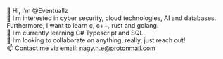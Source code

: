 👋 Hi, I’m @Eventuallz  
👀 I’m interested in cyber security, cloud technologies, AI and databases. Furthermore, I want to learn c, c++, rust and golang.  
🌱 I’m currently learning C# Typescript and SQL.  
💞️ I’m looking to collaborate on anything, really, just reach out!  
📫 Contact me via email: nagy.h.e@protonmail.com  
